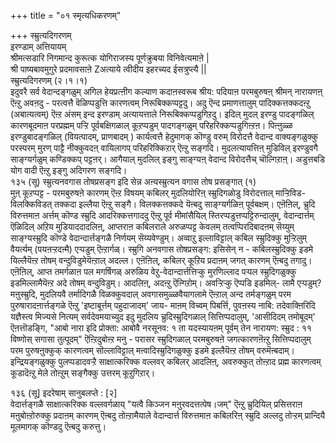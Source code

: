 +++
title = "०१ स्मृत्यधिकरणम्"

+++
स्म्रुत्यदिगरणम्  
इरण्डाम् अत्तियायम्  
श्रीमत्सडारि निगमान्द कुरूत्क योगिराजस्य पूर्णक्रुबया विनिवेत्यमाऩे |  
 श्री पाष्यबावमुगुरे प्रदमावसाऩे Zअत्याये त्वीदीय इहरच्यद ईसत्रुप्त्यै ||  
स्म्रुत्यदिगरणम् (२।१।१)  
इदुवरै सर्व वेदान्दङ्गळुम् अगिल हेयप्रत्ऩीग कल्याण कदाऩस्वरूब श्रीय: पदियाऩ परमबुरुषऩ् श्रीमन् नारायणऩ् ऎऩ्ऱु अवऩदु - परत्वत्तै वॆळिप्पडुत्ति कारणत्वम् निरूबिक्कप्पट्टदु। अदु ऎन्द प्रमाणत्तालुम् पादिक्कत्तक्कदऩ्ऱु (अबात्यत्वम्) ऎऩ्ऱ अंसम् इन्द इरण्डाम् अत्यायत्ताले निरूबिक्कप्पडुगिऱदु। इदिल् मुदल् इरण्डु पादङ्गळिल् कारणबूदमाऩ परप्रह्मम् पऱ्ऱि पूर्वबक्षिगळाल् कूऱप्पडुम् पादगङ्गळुम् परिहरिक्कप्पडुगिऩ्ऱऩ। पिऩ्ऩुळ्ळ इरण्डुबादङ्गळिल् (वियत्पादम्, प्राणबादम् ) कार्यत्वत्तै हेदुमागक् कॊण्डु वरुम् विरोदत्तै वेदान्द वाक्यङ्गळुक्कु परस्परम् मुरण् पाट्टै नीक्कुवदऩ् वायिलागप् परिहरिक्किऱार् ऎऩ्ऱु सङ्गदि। मुदलत्यायत्तिऩ् मुडिविल् इरण्डुवगै साङ्ग्यर्गळुम् कण्डिक्कप् पट्टऩर्। आगैयाल् मुदलिल् इङ्गु साङ्ग्यऩ् वेदान्द विरोदत्तैच् चॊल्गिऱाऩ्। अडुत्तबडि योग वादी ऎऩ्ऱु इङ्गु अदिगरण सङ्गदि।  
१३५ (सू) स्म्रुत्यनवगास तोषप्रसङ्ग इदि सेन्न अऩ्यस्म्रुत्यन वगास तोष प्रसङ्गात् (१)  
मुऩ् कूऱप्पट्ट - परमबुरुषऩे कारणम् ऎऩ्ऱ विषयम् कबिलर् मुदलियोरिऩ् स्म्रुदिगळोडु विरोदत्ताल् माऱ्ऱिविड- विलक्किविडत् तक्कदा इल्लैया ऎऩ्ऱु सङ्गै। विलक्कत्तक्कदे यॆऩ्बदु साङ्ग्यर्गळिऩ् पूर्वबक्षम्। एऩॆऩिल्, च्रुदि विरुत्तमाऩ अर्त्तम् कॊण्ड स्म्रुदि आदरिक्कत्तगाददु ऎऩ्ऱु पूर्व मीमांसैयिल् स्तिरप्पडुत्तप्पट्टिरुन्दालुम्, वेदान्दार्त्तम् ऎळिदिल् अऱिय मुडियाददादलिऩ्, आप्तराऩ कबिलराले अरुळप्पट्ट केवलम् तत्वप्पिरदिबादऩम् सॆय्युम् साङ्ग्यस्म्रुदि कॊण्डे वेदान्दार्त्तङ्गळै निर्णयम् सॆय्यवेण्डुम्। अव्वाऱु इल्लाविट्टाल् कबिल स्म्रुदिक्कु मुऱ्ऱिलुम् वैयर्त्यम् (पयऩऱ्ऱदऩ्मै) एऱ्पडुम् ऎऩ्ऱार्गळ्। स्म्रुगि अनवगास तोषप्रसङ्ग: इसिसेन् न - कबिलस्म्रुदिक्कु इडमे यिल्लैयॆऩ्ऱ तोषम् वन्दुविडुमेयॆऩ्ऱाल् अदल्ल। एऩॆऩिल्, कबिलर् कूऱिय प्रदाऩम् जगत् कारणम् ऎऩ्बदु तगादु। एऩॆऩिल्, आप्त तमर्गळाऩ पल मगर्षिगळ् अरुळिय वेऱु-वेदान्दार्त्तत्तिऱ्कु मुरणिल्लाद पऱ्पल स्म्रुदिगळुक्कु इडमिल्लामैयॆऩ्ऱ अदे तोषम् वन्दुविडुम्। आदलिऩ्, अदऩ्ऱु ऎऩ्गिऱोम्। अवऱ्ऱिऱ्कु ऎप्पडि इडमिल्- लामै एऱ्पडुम्? मऩुस्म्रुदि, मुदलियवै तर्मादिगळै विळक्कुवदाल् अवगासमुळ्ळवैयागलामे ऎऩ्ऱाल् अन्द तर्मङ्गळुम् परम पुरुषारादऩार्त्तङ्गळे ऎऩ्ऱु 'इष्टाबूर्त्तम् पहुदाजादम्' जाय- माऩम् विच्वम् पिबर्त्ति, पुवऩस्य नाबि: तदेवाक्ऩिरिदि यज्ञैस्त्व मिज्यसे नित्यम् सर्वदेवमयाच्युद इदु मुदलिय च्रुदिस्म्रुदिगळाल् सित्तिप्पदालुम्, 'आसीदिदम् तमोबूदम्' ऎऩत्तॊडङ्गि, "आबो नारा इदि प्रोक्ता: आबोवै नरसूनव: १ ता यदस्यायऩम् पूर्वम् तेन नारायण: स्म्रुद : ११ विष्णोस् सगासा तुत्पूदम्" ऎऩ्ऱिदुबोऩ्ऱ मनु - परासर स्म्रुदिगळाल् परमबुरुषऩे जगत्कारणऩॆऩ्ऱु सित्तिप्पदालुम् परम पुरुषऩुक्कुक् कारणत्वम् सॊल्लाविट्टाल् मऩ्वादिस्म्रुदिगळुक्कु इडमे इल्लैयॆऩ्ऱ तोषम् वरुमॆऩ्बदाम्। इन्द्रियङ्गळुक्कु पुलप्पडादवऱ्ऱै साक्षात्करिक्क वल्लवर् कबिलर् आदलिऩ्, अवरुक्कुत् तोऩ्ऱाद प्रह्म कारणत्वम् कूडादॆऩ्ऱु मेले तोऩ्ऱुम् सङ्गैक्कु उत्तरम् कूऱुगिऱार्।

१३६ (सू] इदरेषाम् सानुबलप्ते : [२]  
वेदार्त्तङ्गळै साक्षात्करिक्क वल्लवर्गळाय् "यत्वै किञ्जन मऩुरवदत्तत्पेष।जम्" ऎऩ्ऱु च्रुदियिल् प्रसित्तराऩ मऩुबोऩ्ऱोरुक्कु प्रदाऩम् कारणम् ऎऩ्बदु तोऩ्ऱामैयाले वेदान्दार्त्त विरुत्तमाऩ कबिलरिऩ् स्म्रुदि अल्लदु तोऱ्ऱम् प्रान्दियै मूलमागक् कॊण्डदु ऎऩ्बदु करुत्तु।

